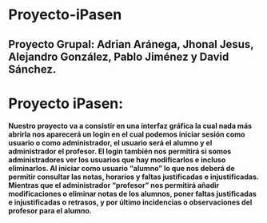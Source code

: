 # Proyecto-iPasen
## Proyecto Grupal: Adrian Aránega, Jhonal Jesus, Alejandro González, Pablo Jiménez y David Sánchez.
# Proyecto iPasen:

**Nuestro proyecto va a consistir en una interfaz gráfica la cual nada más abrirla nos aparecerá un login en el cual podemos iniciar sesión como usuario o como administrador, el usuario será el alumno y el administrador el profesor. 
El login también nos permitirá si somos administradores ver los usuarios  que hay modificarlos e incluso eliminarlos. Al iniciar como usuario “alumno” lo que nos deberá de permitir consultar las notas, horarios y faltas justificadas e injustificadas. Mientras que el administrador “profesor” nos permitirá añadir modificaciones o eliminar notas de los alumnos, poner faltas justificadas e injustificadas o retrasos, y por último incidencias o observaciones del profesor para el alumno.**

